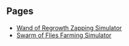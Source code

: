 ## Pages

* [Wand of Regrowth Zapping Simulator](./regrowth.html)
* [Swarm of Flies Farming Simulator](./swarm.html)